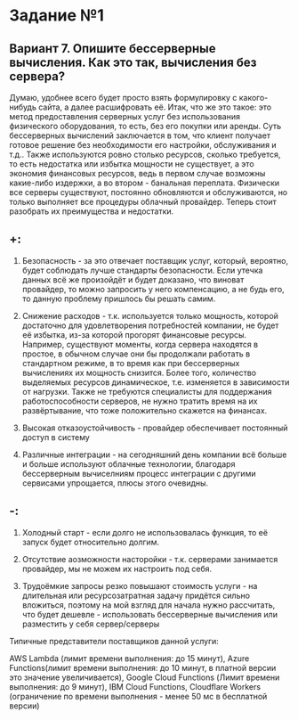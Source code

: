 # Задание №1

## Вариант 7. Опишите бессерверные вычисления. Как это так, вычисления без сервера?

Думаю, удобнее всего будет просто взять формулировку с какого-нибудь сайта, а далее расшифровать её. Итак, что же это такое: это метод предоставления серверных услуг без использования физического оборудования, то есть, без его покупки или аренды. Суть бессерверных вычислений заключается в том, что клиент получает готовое решение без необходимости его настройки, обслуживания и т.д.. Также используются ровно столько ресурсов, сколько требуется, то есть недостатка или избытка мощности не существует, а это экономия финансовых ресурсов, ведь в первом случае возможны какие-либо издержки, а во втором - банальная переплата. Физически все серверы существуют, постоянно обновляются и обслуживаются, но только выполняет все процедуры облачный провайдер. Теперь стоит разобрать их преимущества и недостатки.

## +:

1) Безопасность - за это отвечает поставщик услуг, который, вероятно, будет соблюдать лучше стандарты безопасности. Если утечка данных всё же произойдёт и будет доказано, что виноват провайдер, то можно запросить у него компенсацию, а не будь его, то данную проблему пришлось бы решать самим.

2) Снижение расходов - т.к. используется только мощность, которой достаточно для удовлетворения потребностей компании, не будет её избытка, из-за которой прогорят финансовые ресурсы. Например, существуют моменты, когда сервера находятся в простое, в обычном случае они бы продолжали работать в стандартном режиме, в то время как при бессерверных вычислениях их мощность снизится. Более того, количество выделяемых ресурсов динамическое, т.е. изменяется в зависимости от нагрузки. Также не требуются специалисты для поддержания работоспособности серверов, не нужно тратить время на их развёртывание, что тоже положительно скажется на финансах.

3) Высокая отказоустойчивость - провайдер обеспечивает постоянный доступ в систему

4) Различные интеграции - на сегодняшний день компании всё больше и больше используют облачные технологии, благодаря бессерверным вычиселниям процесс интеграции с другими сервисами упрощается, плюсы этого очевидны.

## -:

1) Холодный старт - если долго не использовалась функция, то её запуск будет относительно долгим.

2) Отсутствие аозможности насторойки - т.к. серверами занимается провайдер, мы не можем их настроить под себя.

3) Трудоёмкие запросы резко повышают стоимость услуги - на длительная или ресурсозатратная задачу придётся сильно вложиться, поэтому на мой взгляд для начала нужно рассчитать, что будет дешевле - использовать бессерверные вычисления или разместить у себя сервер/серверы 

Типичные представители поставщиков данной услуги:

AWS Lambda (лимит времени выполнения: до 15 минут), Azure Functions(лимит времени выполнения: до 10 минут, в платной версии это значение увеличивается), Google Cloud Functions (Лимит времени выполнения: до 9 минут), IBM Cloud Functions, Cloudflare Workers (ограничение по времени выполнения - менее 50 мс в бесплатной версии)
